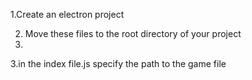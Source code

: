 1.Create an electron project

2. Move these files to the root directory of your project
3. 
3.in the index file.js specify the path to the game file

